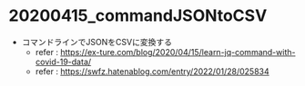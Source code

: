 # 20200415_commandJSONtoCSV
- コマンドラインでJSONをCSVに変換する
  - refer : https://ex-ture.com/blog/2020/04/15/learn-jq-command-with-covid-19-data/
  - refer : https://swfz.hatenablog.com/entry/2022/01/28/025834

